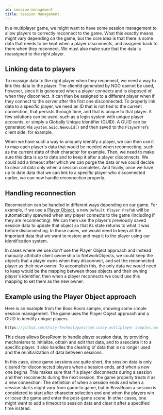 ```yaml
---
id: session-management
title: Session Management
---
```

In a multiplayer game, we might want to have some session management to allow players to correctly reconnect to the game. What this exactly means might vary depending on the game, but the core idea is that there is some data that needs to be kept when a player disconnects, and assigned back to them when they reconnect. We must also make sure that the data is reassigned to the right player.

## Linking data to players
To reassign data to the right player when they reconnect, we need a way to link this data to the player. The clientId generated by NGO cannot be used, however, since it is generated when a player connects and is disposed of when they disconnect. It can then be assigned to a different player when if they connect to the server after the first one disconnected. To properly link data to a specific player, we need an ID that is not tied to the current connection, that persists through time, and that is unique to that player. A few solutions can be used, such as a login system with unique player accounts, or simply a Globally Unique Identifier (GUID). A GUID can be generated via `System.Guid.NewGuid()` and then saved to the `PlayerPrefs` client side, for example.

When we have such a way to uniquely identify a player, we can then use it to map each player's data that would be needed when reconnecting, such as the current state of their character for example. Then, we need to make sure this data is up to date and to keep it after a player disconnects. We could add a timeout after which we can purge the data or we could decide to clear all data only when a session completes. And finally, once we have up to date data that we can link to a specific player who disconnected earlier, we can now handle reconnection properly.

## Handling reconnection
Reconnection can be handled in different ways depending on our game. For example, if we use a [Player Object](../basics/networkobject.md#player-objects), a new `Default Player Prefab` will be automatically spawned when any player connects to the game (including if they are reconnecting). We can then use the player's previously saved session data to update that object so that its state returns to what it was before disconnecting. In those cases, we would need to keep all the important data that we want to restore and map it to the player using our identification system.

In cases where we use don't use the Player Object approach and instead manually attribute client ownership to NetworkObjects, we could keep the objects that a player owns when they disconnect, and set the reconnected player as their new owner. To accomplish this, the only data we would need to keep would be the mapping between those objects and their owning player's identifier, then when a player reconnects we could use this mapping to set them as the new owner.

## Example using the Player Object approach
Here is an example from the Boss Room sample, showing some simple session management. The game uses the Player Object approach and a GUID to identify unique players.

```csharp reference
https://github.com/Unity-Technologies/com.unity.multiplayer.samples.coop/blob/develop/Assets/BossRoom/Scripts/Shared/Net/ConnectionManagement/SessionManager.cs
```

This class allows BossRoom to handle player session data, by providing mechanisms to initialize, obtain and edit that data, and to associate it to a specific player. It also handles the clearing of data that is no longer used and the reinitialization of data between sessions.

In this case, since game sessions are quite short, the session data is only cleared for disconnected players when a session ends, and when a new one begins. This makes sure that if a player disconnects during a session and then reconnects during the next session, the game properly treats it as a new connection. The definition of when a session ends and when a session starts might vary from game to game, but in BossRoom a session is considered to start after character selection and end when the players win or loose the game and enter the post-game scene. In other cases, one might want to add a timeout to session data and clear it after a specified time instead.